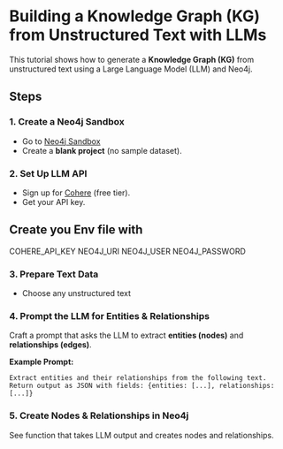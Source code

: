 # Building a Knowledge Graph (KG) from Unstructured Text with LLMs  

This tutorial shows how to generate a **Knowledge Graph (KG)** from unstructured text using a Large Language Model (LLM) and Neo4j.  

## Steps  

### 1. Create a Neo4j Sandbox  
- Go to [Neo4j Sandbox](https://sandbox.neo4j.com/)  
- Create a **blank project** (no sample dataset).  

### 2. Set Up LLM API  
- Sign up for [Cohere](https://cohere.com/) (free tier).  
- Get your API key.  

## Create you Env file with 
COHERE_API_KEY
NEO4J_URI
NEO4J_USER
NEO4J_PASSWORD

### 3. Prepare Text Data  
- Choose any unstructured text  

### 4. Prompt the LLM for Entities & Relationships  
Craft a prompt that asks the LLM to extract **entities (nodes)** and **relationships (edges)**.  

**Example Prompt:**  
```text
Extract entities and their relationships from the following text.  
Return output as JSON with fields: {entities: [...], relationships: [...]}  
```

### 5. Create Nodes & Relationships in Neo4j
See function that takes LLM output and creates nodes and relationships.